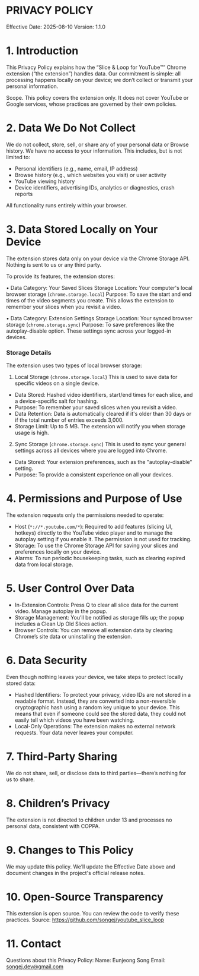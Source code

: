 PRIVACY POLICY
===
Effective Date: 2025-08-10
Version: 1.1.0

# 1. Introduction
This Privacy Policy explains how the “Slice & Loop for YouTube™” Chrome extension (“the extension”) handles data. Our commitment is simple: all processing happens locally on your device; we don’t collect or transmit your personal information.

Scope. This policy covers the extension only. It does not cover YouTube or Google services, whose practices are governed by their own policies.

# 2. Data We Do Not Collect
We do not collect, store, sell, or share any of your personal data or Browse history. We have no access to your information. This includes, but is not limited to:
- Personal identifiers (e.g., name, email, IP address)
- Browse history (e.g., which websites you visit) or user activity
- YouTube viewing history
- Device identifiers, advertising IDs, analytics or diagnostics, crash reports

All functionality runs entirely within your browser.

# 3. Data Stored Locally on Your Device
The extension stores data only on your device via the Chrome Storage API. Nothing is sent to us or any third party.

To provide its features, the extension stores:

• Data Category: Your Saved Slices
Storage Location: Your computer's local browser storage (`chrome.storage.local`)
Purpose: To save the start and end times of the video segments you create. This allows the extension to remember your slices when you revisit a video.

• Data Category: Extension Settings
Storage Location: Your synced browser storage (`chrome.storage.sync`)
Purpose: To save preferences like the autoplay-disable option. These settings sync across your logged-in devices.

### Storage Details

The extension uses two types of local browser storage:

1. Local Storage (`chrome.storage.local`)
This is used to save data for specific videos on a single device.
- Data Stored: Hashed video identifiers, start/end times for each slice, and a device-specific salt for hashing.
- Purpose: To remember your saved slices when you revisit a video.
- Data Retention: Data is automatically cleared if it's older than 30 days or if the total number of entries exceeds 3,000.
- Storage Limit: Up to 5 MB. The extension will notify you when storage usage is high.

2. Sync Storage (`chrome.storage.sync`)
This is used to sync your general settings across all devices where you are logged into Chrome.
- Data Stored: Your extension preferences, such as the "autoplay-disable" setting.
- Purpose: To provide a consistent experience on all your devices.

# 4. Permissions and Purpose of Use
The extension requests only the permissions needed to operate:

- Host (`*://*.youtube.com/*`): Required to add features (slicing UI, hotkeys) directly to the YouTube video player and to manage the autoplay setting if you enable it. The permission is not used for tracking.
- Storage: To use the Chrome Storage API for saving your slices and preferences locally on your device.
- Alarms: To run periodic housekeeping tasks, such as clearing expired data from local storage.

# 5. User Control Over Data
- In-Extension Controls: Press Q to clear all slice data for the current video. Manage autoplay in the popup.
- Storage Management: You’ll be notified as storage fills up; the popup includes a Clean Up Old Slices action.
- Browser Controls: You can remove all extension data by clearing Chrome’s site data or uninstalling the extension.

# 6. Data Security
Even though nothing leaves your device, we take steps to protect locally stored data:
- Hashed Identifiers: To protect your privacy, video IDs are not stored in a readable format. Instead, they are converted into a non-reversible cryptographic hash using a random key unique to your device. This means that even if someone could see the stored data, they could not easily tell which videos you have been watching.
- Local-Only Operations: The extension makes no external network requests. Your data never leaves your computer.

# 7. Third-Party Sharing
We do not share, sell, or disclose data to third parties—there’s nothing for us to share.

# 8. Children’s Privacy
The extension is not directed to children under 13 and processes no personal data, consistent with COPPA.

# 9. Changes to This Policy
We may update this policy. We’ll update the Effective Date above and document changes in the project's official release notes.

# 10. Open-Source Transparency
This extension is open source. You can review the code to verify these practices.
Source: https://github.com/songej/youtube_slice_loop

# 11. Contact
Questions about this Privacy Policy:
Name: Eunjeong Song
Email: songej.dev@gmail.com
